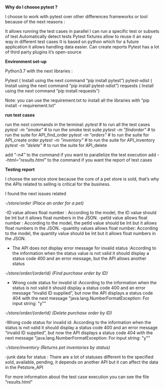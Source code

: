 **Why do I choose pytest ?**

I choose to work with pytest over other differences frameworks or tool because of the next reasons :

It allows running the test cases in parallel
I can run a specific test or subsets of test
Automatically detect tests
Pytest fixtures allow to reuse it an easy way in different test cases
It is based on python which for a future application it allows handling data easier.
Can create reports
Pytest has a lot of third party plugins
it’s open-source


**Environment set-up**

Python3.7 with the next libraries :

Pytest ( Install using the next command “pip install pytest”)
pytest-xdist ( Install using the next command “pip install pytest-xdist”)
requests ( Install using the next command “pip install requests”)

Note: you can use the requirement.txt to install all the libraries with 
“pip install -r requirement.txt”

**run test cases**

run the next commands in the terminal:
*pytest* # to run all the test cases 
*pytest -m "smoke"* # to run the smoke test suite
*pytest -m "findorder"* # to run the suite for API_find_order
*pytest -m "orders"* # to run the suite for API_create order
*pytest -m "inventory"* # to run the suite for API_inventory
*pytest -m "delete"* # to run the suite for API_delete


add *“-n4”* to the command if you want to parallelize the test execution
add *--html="results.html"* to the command if you want the report of test cases

**Testing report**

I choose the service store because the core of a pet store is sold, that’s why the APIs related to selling is critical for the business.

I found the next issues related

*-/store/order (Place an order for a pet)*

-ID value allows float number : According to the model, the ID value should be Int but it allows float numbers in the JSON.
-petId value allows float number : According to the model, the petId value should be Int but it allows float numbers in the JSON.
-quantity values allows float number: According to the model, the quantity value should be Int but it allows float numbers in the JSON.
- The API does not display error message for invalid status :According to the information when the status value is not valid it should display a status code 400 and an error message, but the API allows another status 

*-/store/order/{orderId} (Find purchase order by ID)*

- Wrong code status for invalid id :According to the information when the status is not valid it should display a status code 400 and an error message “invalid ID supplied”, but now the API displays a status code 404 with the next message "java.lang.NumberFormatException: For input string: \"y\""


*-/store/order/{orderId} (Delete purchase order by ID)*

-Wrong code status for invalid id: According to the information when the status is not valid it should display a status code 400 and an error message “invalid ID supplied”, but now the API displays a status code 404 with the next message "java.lang.NumberFormatException: For input string: \"y\""

*-/store/inventory (Returns pet inventories by status)*

-junk data for status : There are a lot of statuses different to the specified sold, available, pending, it depends on another API but it can affect the data in the Petstore_API


For more information about the test case execution you can see the file “results.html”
